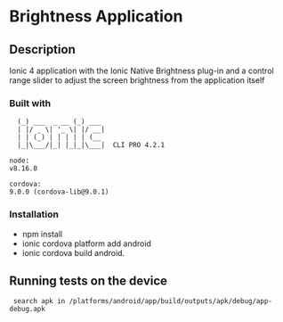 # Brightness Application

## Description 
Ionic 4 application with the Ionic Native Brightness
plug-in and a control range slider to adjust the screen
brightness from the application itself

### Built with

```
  (_) ___  _ __ (_) ___
  | |/ _ \| '_ \| |/ __|
  | | (_) | | | | | (__
  |_|\___/|_| |_|_|\___|  CLI PRO 4.2.1

```

```
node:
v8.16.0

cordova:
9.0.0 (cordova-lib@9.0.1)

```


### Installation 
* npm install
* ionic cordova platform add android
* ionic cordova build android. 

## Running tests on the device

```
 search apk in /platforms/android/app/build/outputs/apk/debug/app-debug.apk
```